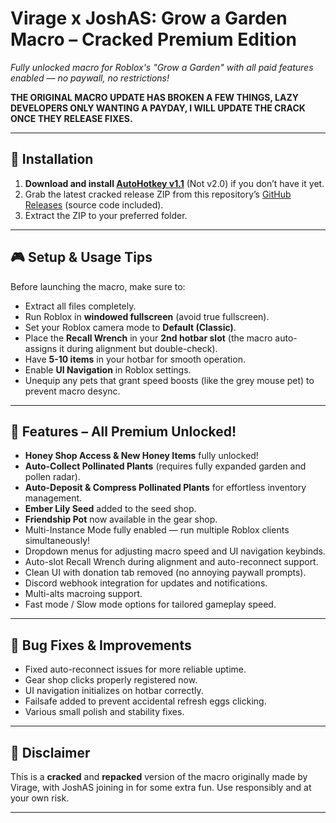 # Virage x JoshAS: Grow a Garden Macro – Cracked Premium Edition  
*Fully unlocked macro for Roblox's "Grow a Garden" with all paid features enabled — no paywall, no restrictions!*

**THE ORIGINAL MACRO UPDATE HAS BROKEN A FEW THINGS, LAZY DEVELOPERS ONLY WANTING A PAYDAY, I WILL UPDATE THE CRACK ONCE THEY RELEASE FIXES.**

---

## 🚀 Installation

1. **Download and install [AutoHotkey v1.1](https://www.autohotkey.com/)** (Not v2.0) if you don’t have it yet.  
2. Grab the latest cracked release ZIP from this repository’s [GitHub Releases](https://github.com/YourRepoHere) (source code included).  
3. Extract the ZIP to your preferred folder.

---

## 🎮 Setup & Usage Tips

Before launching the macro, make sure to:  
- Extract all files completely.  
- Run Roblox in **windowed fullscreen** (avoid true fullscreen).  
- Set your Roblox camera mode to **Default (Classic)**.  
- Place the **Recall Wrench** in your **2nd hotbar slot** (the macro auto-assigns it during alignment but double-check).  
- Have **5-10 items** in your hotbar for smooth operation.  
- Enable **UI Navigation** in Roblox settings.  
- Unequip any pets that grant speed boosts (like the grey mouse pet) to prevent macro desync.  

---

## 🐝 Features – All Premium Unlocked!

- **Honey Shop Access & New Honey Items** fully unlocked!  
- **Auto-Collect Pollinated Plants** (requires fully expanded garden and pollen radar).  
- **Auto-Deposit & Compress Pollinated Plants** for effortless inventory management.  
- **Ember Lily Seed** added to the seed shop.  
- **Friendship Pot** now available in the gear shop.  
- Multi-Instance Mode fully enabled — run multiple Roblox clients simultaneously!  
- Dropdown menus for adjusting macro speed and UI navigation keybinds.  
- Auto-slot Recall Wrench during alignment and auto-reconnect support.  
- Clean UI with donation tab removed (no annoying paywall prompts).  
- Discord webhook integration for updates and notifications.  
- Multi-alts macroing support.  
- Fast mode / Slow mode options for tailored gameplay speed.

---

## 🐞 Bug Fixes & Improvements

- Fixed auto-reconnect issues for more reliable uptime.  
- Gear shop clicks properly registered now.  
- UI navigation initializes on hotbar correctly.  
- Failsafe added to prevent accidental refresh eggs clicking.  
- Various small polish and stability fixes.

---

## 📢 Disclaimer  
This is a **cracked** and **repacked** version of the macro originally made by Virage, with JoshAS joining in for some extra fun. Use responsibly and at your own risk.

---

